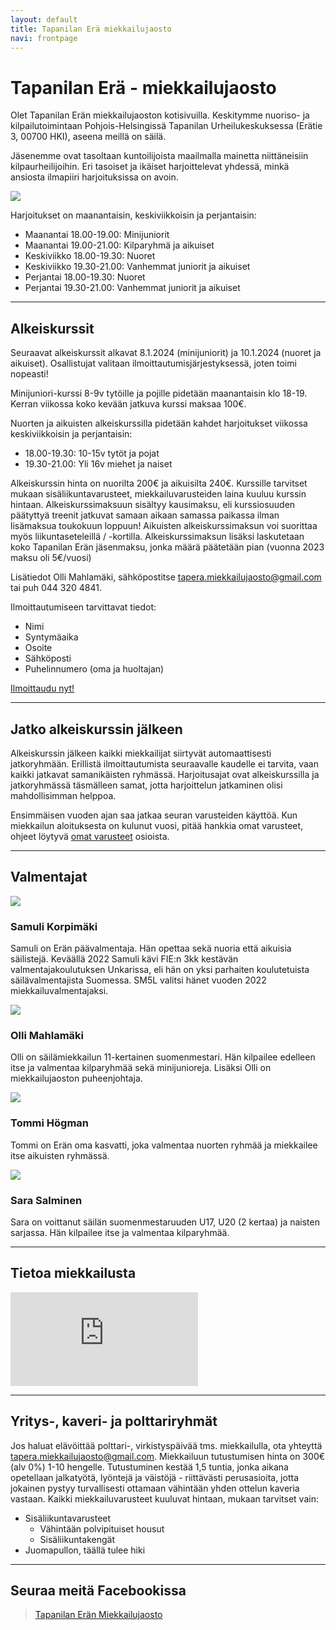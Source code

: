```yaml
---
layout: default
title: Tapanilan Erä miekkailujaosto
navi: frontpage
---
```


# Tapanilan Erä - miekkailujaosto

Olet Tapanilan Erän miekkailujaoston kotisivuilla. Keskitymme nuoriso- ja kilpailutoimintaan Pohjois-Helsingissä Tapanilan Urheilukeskuksessa (Erätie 3, 00700 HKI), aseena meillä on säilä.

Jäsenemme ovat tasoltaan kuntoilijoista maailmalla mainetta niittäneisiin kilpaurheilijoihin. Eri tasoiset ja ikäiset harjoittelevat yhdessä, minkä ansiosta ilmapiiri harjoituksissa on avoin.

<img id="logo" src="img/logo_era.jpg">

Harjoitukset on maanantaisin, keskiviikkoisin ja perjantaisin:

- Maanantai 18.00-19.00: Minijuniorit
- Maanantai 19.00-21.00: Kilparyhmä ja aikuiset
- Keskiviikko 18.00-19.30: Nuoret
- Keskiviikko 19.30-21.00: Vanhemmat juniorit ja aikuiset
- Perjantai 18.00-19.30: Nuoret
- Perjantai 19.30-21.00: Vanhemmat juniorit ja aikuiset

<hr>

## Alkeiskurssit

Seuraavat alkeiskurssit alkavat 8.1.2024 (minijuniorit) ja 10.1.2024 (nuoret ja aikuiset). Osallistujat valitaan ilmoittautumisjärjestyksessä, joten toimi nopeasti!

Minijuniori-kurssi 8-9v tytöille ja pojille pidetään maanantaisin klo 18-19. Kerran viikossa koko kevään jatkuva kurssi maksaa 100€.

Nuorten ja aikuisten alkeiskurssilla pidetään kahdet harjoitukset viikossa keskiviikkoisin ja perjantaisin:

- 18.00-19.30: 10-15v tytöt ja pojat
- 19.30-21.00: Yli 16v miehet ja naiset

Alkeiskurssin hinta on nuorilta 200€ ja aikuisilta 240€. Kurssille tarvitset mukaan sisäliikuntavarusteet, miekkailuvarusteiden laina kuuluu kurssin hintaan. Alkeiskurssimaksuun sisältyy kausimaksu, eli kurssiosuuden päätyttyä treenit jatkuvat samaan aikaan samassa paikassa ilman lisämaksua toukokuun loppuun! Aikuisten alkeiskurssimaksun voi suorittaa myös liikuntaseteleillä / -kortilla. Alkeiskurssimaksun lisäksi laskutetaan koko Tapanilan Erän jäsenmaksu, jonka määrä päätetään pian (vuonna 2023 maksu oli 5€/vuosi)

Lisätiedot Olli Mahlamäki, sähköpostitse [tapera.miekkailujaosto@gmail.com](mailto:tapera.miekkailujaosto@gmail.com) tai puh 044 320 4841.

Ilmoittautumiseen tarvittavat tiedot:

- Nimi
- Syntymäaika
- Osoite
- Sähköposti
- Puhelinnumero (oma ja huoltajan)

<a href="https://forms.gle/ASgjptjtKb7Tru9F7" class="register-button" role="button" target="_blank">Ilmoittaudu nyt!</a>

<hr>

## Jatko alkeiskurssin jälkeen

Alkeiskurssin jälkeen kaikki miekkailijat siirtyvät automaattisesti jatkoryhmään. Erillistä ilmoittautumista seuraavalle kaudelle ei tarvita, vaan kaikki jatkavat
samanikäisten ryhmässä. Harjoitusajat ovat alkeiskurssilla ja jatkoryhmässä täsmälleen samat, jotta harjoittelun jatkaminen olisi mahdollisimman helppoa.

Ensimmäisen vuoden ajan saa jatkaa seuran varusteiden käyttöä. Kun miekkailun aloituksesta on kulunut vuosi, pitää hankkia omat varusteet, ohjeet löytyvä
<a href="omat-varusteet/">omat varusteet</a> osioista.

<hr>

## Valmentajat

<div class="coach">
    <img src="img/samuli.jpg">
    <h3>Samuli Korpimäki</h3>

Samuli on Erän päävalmentaja. Hän opettaa sekä nuoria että aikuisia säilistejä. Keväällä 2022 Samuli kävi FIE:n 3kk kestävän valmentajakoulutuksen Unkarissa, eli hän
on yksi parhaiten koulutetuista säilävalmentajista Suomessa. SM5L valitsi hänet vuoden 2022 miekkailuvalmentajaksi.

</div>

<div class="coach">
    <img src="img/olli.jpg">
    <h3>Olli Mahlamäki</h3>

Olli on säilämiekkailun 11-kertainen suomenmestari. Hän kilpailee edelleen itse ja valmentaa kilparyhmää sekä minijunioreja. Lisäksi Olli on miekkailujaoston puheenjohtaja.

</div>

<div class="coach">
    <img src="img/tommi.jpg">
    <h3>Tommi Högman</h3>

Tommi on Erän oma kasvatti, joka valmentaa nuorten ryhmää ja miekkailee itse aikuisten ryhmässä.

</div>

<div class="coach">
    <img src="img/sara.jpg">
    <h3>Sara Salminen</h3>

Sara on voittanut säilän suomenmestaruuden U17, U20 (2 kertaa) ja naisten sarjassa. Hän kilpailee itse ja valmentaa kilparyhmää.

</div>

<hr>

## Tietoa miekkailusta

<div class="youtube">
    <iframe src="https://www.youtube.com/embed/nFLRsasWPwo" frameborder="0" allow="accelerometer; autoplay; encrypted-media; gyroscope; picture-in-picture fullscreen" allowfullscreen></iframe>
</div>

<hr>

## Yritys-, kaveri- ja polttariryhmät

Jos haluat elävöittää polttari-, virkistyspäivää tms. miekkailulla, ota yhteyttä [tapera.miekkailujaosto@gmail.com](mailto:tapera.miekkailujaosto@gmail.com). Miekkailuun tutustumisen hinta on 300€ (alv 0%) 1-10 hengelle. Tutustuminen kestää 1,5 tuntia, jonka aikana opetellaan jalkatyötä, lyöntejä ja väistöjä - riittävästi perusasioita, jotta jokainen pystyy turvallisesti ottamaan vähintään yhden ottelun kaveria vastaan. Kaikki miekkailuvarusteet kuuluvat hintaan, mukaan tarvitset vain:

- Sisäliikuntavarusteet
  - Vähintään polvipituiset housut
  - Sisäliikuntakengät
- Juomapullon, täällä tulee hiki

<hr>

## Seuraa meitä Facebookissa

<div id="fb-root"></div>
<script>(function(d, s, id) {
  var js, fjs = d.getElementsByTagName(s)[0];
  if (d.getElementById(id)) return;
  js = d.createElement(s); js.id = id;
  js.src = "//connect.facebook.net/fi_FI/sdk.js#xfbml=1&version=v2.5&appId=1374730552759931";
  fjs.parentNode.insertBefore(js, fjs);
}(document, 'script', 'facebook-jssdk'));</script>

<div class="fb-page" data-href="https://www.facebook.com/eramiekkailu" data-tabs="timeline" data-width="500" data-height="750" data-small-header="false" data-adapt-container-width="true" data-hide-cover="false" data-show-facepile="true"><div class="fb-xfbml-parse-ignore"><blockquote cite="https://www.facebook.com/eramiekkailu"><a href="https://www.facebook.com/eramiekkailu">Tapanilan Erän Miekkailujaosto</a></blockquote></div></div>
